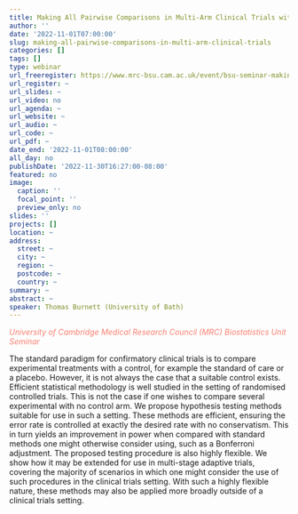 ```yaml
---
title: Making All Pairwise Comparisons in Multi-Arm Clinical Trials without Control Treatment
author: ''
date: '2022-11-01T07:00:00'
slug: making-all-pairwise-comparisons-in-multi-arm-clinical-trials
categories: []
tags: []
type: webinar
url_freeregister: https://www.mrc-bsu.cam.ac.uk/event/bsu-seminar-making-all-pairwise-comparisons-in-multi-arm-clinical-trials-without-control-treatment/
url_register: ~
url_slides: ~
url_video: no
url_agenda: ~
url_website: ~
url_audio: ~
url_code: ~
url_pdf: ~
date_end: '2022-11-01T08:00:00'
all_day: no
publishDate: '2022-11-30T16:27:00-08:00'
featured: no
image:
  caption: ''
  focal_point: ''
  preview_only: no
slides: ''
projects: []
location: ~
address:
  street: ~
  city: ~
  region: ~
  postcode: ~
  country: ~
summary: ~
abstract: ~
speaker: Thomas Burnett (University of Bath)
---
```

<span style="color: salmon;">*University of Cambridge Medical Research Council (MRC) Biostatistics Unit Seminar*</span>
<!--more-->
The standard paradigm for confirmatory clinical trials is to compare experimental treatments with a control, for example the standard of care or a placebo. However, it is not always the case that a suitable control exists. Efficient statistical methodology is well studied in the setting of randomised controlled trials. This is not the case if one wishes to compare several experimental with no control arm. We propose hypothesis testing methods suitable for use in such a setting.  These methods are efficient, ensuring the error rate is controlled at exactly the desired rate with no conservatism. This in turn yields an improvement in power when compared with standard methods one might otherwise consider using, such as a Bonferroni adjustment. The proposed testing procedure is also highly flexible. We show how it may be extended for use in multi-stage adaptive trials, covering the majority of scenarios in which one might consider the use of such procedures in the clinical trials setting. With such a highly flexible nature, these methods may also be applied more broadly outside of a clinical trials setting.